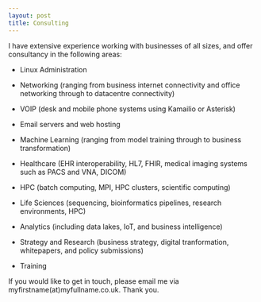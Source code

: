 ```yaml
---
layout: post
title: Consulting
---
```


I have extensive experience working with businesses of all sizes, and offer consultancy in the following areas:
- Linux Administration
- Networking (ranging from business internet connectivity and office networking through to datacentre connectivity)
- VOIP (desk and mobile phone systems using Kamailio or Asterisk)
- Email servers and web hosting


- Machine Learning (ranging from model training through to business transformation)
- Healthcare (EHR interoperability, HL7, FHIR, medical imaging systems such as PACS and VNA, DICOM)
- HPC (batch computing, MPI, HPC clusters, scientific computing)
- Life Sciences (sequencing, bioinformatics pipelines, research environments, HPC)
- Analytics (including data lakes, IoT, and business intelligence)


- Strategy and Research (business strategy, digital tranformation, whitepapers, and policy submissions)
- Training

If you would like to get in touch, please email me via myfirstname(at)myfullname.co.uk. Thank you.
